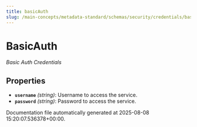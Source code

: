 ```yaml
---
title: basicAuth
slug: /main-concepts/metadata-standard/schemas/security/credentials/basicauth
---
```


# BasicAuth

*Basic Auth Credentials*

## Properties

- **`username`** *(string)*: Username to access the service.
- **`password`** *(string)*: Password to access the service.


Documentation file automatically generated at 2025-08-08 15:20:07.536378+00:00.
